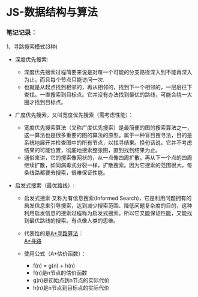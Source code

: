 ﻿# JS-数据结构与算法

### 笔记记录：

1、寻路搜索模式(3种)
* 深度优先搜索:
	- 深度优先搜索过程简要来说是对每一个可能的分支路径深入到不能再深入为止，而且每个节点只能访问一次.
	- 也就是从起点找到相邻的，再从相邻的，找到下一个相邻的，一层层往下查找，一直搜索到目标点。它并没有办法找到最优的路线，可能会绕一大圈才找到目标点。


* 广度优先搜索，又叫宽度优先搜索（需考虑性能）：
	- 宽度优先搜索算法（又称广度优先搜索）是最简便的图的搜索算法之一，这一算法也是很多重要的图的算法的原型。属于一种盲目搜寻法，目的是系统地展开并检查图中的所有节点，以找寻结果。换句话说，它并不考虑结果的可能位置，彻底地搜索整张图，直到找到结果为止。
	- 通俗来讲，它的搜索像网状的，从一点像四周扩散，再从下一个点的四周继续扩散，如同病毒式分裂一样，扩散搜索。因为它搜索的范围很大，每条线路都要去搜索，很难保证性能。


* 启发式搜索（最优路线）:

	- 启发式搜索 又称为有信息搜索(Informed Search)，它是利用问题拥有的启发信息来引导搜索，达到减少搜索范围、降低问题复杂度的目的，这种利用启发信息的搜索过程称为启发式搜索。所以它又能保证性能，又能找到最优路线的搜索。有点像人类的思维。

	- 代表性的是[A*寻路算法](http://zouyang1230.com/project/threejs/textGeometry.html)：<br />
   [A*寻路](https://github.com/zouyang1230/JS-algorithms/raw/master/images/axl.gif)
	- 使用公式（A*估价函数）：
		- f(n)  =  g(n) + h(n)
		- f(n)是n节点的估价函数
		- g(n)是初始点到n节点的实际代价
		- h(n)是n节点到目标点的实际代价






